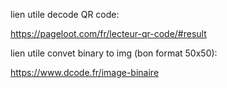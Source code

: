 lien utile decode QR code:

https://pageloot.com/fr/lecteur-qr-code/#result

lien utile convet binary to img (bon format 50x50):

https://www.dcode.fr/image-binaire